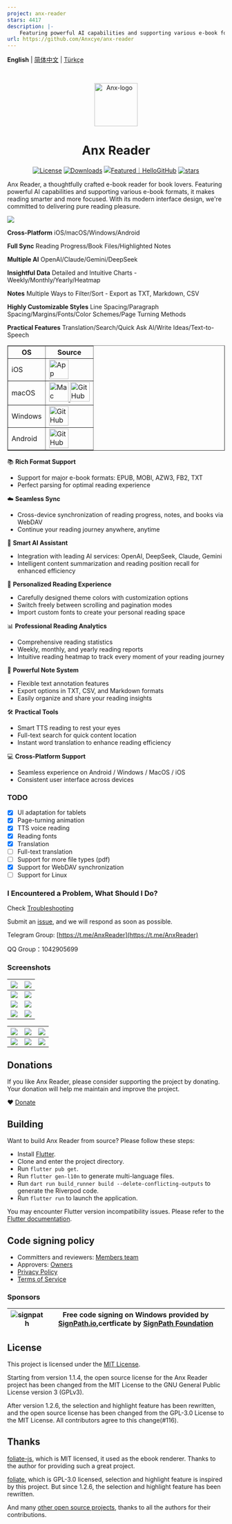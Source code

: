 ```yaml
---
project: anx-reader
stars: 4417
description: |-
    Featuring powerful AI capabilities and supporting various e-book formats, it makes reading smarter and more focused. 集成多种 AI 能力，支持丰富的电子书格式，让阅读更智能、更专注。
url: https://github.com/Anxcye/anx-reader
---
```


**English** | [简体中文](README_zh.md) | [Türkçe](README_tr.md)

<br>

<p align="center">
  <img src="./docs/images/Anx-logo.jpg" alt="Anx-logo" width="100" />
</p>
<h1 align="center">Anx Reader</h1>
<p align="center">
  <a href="https://github.com/Anxcye/anx-reader/blob/main/LICENSE"><img src="https://img.shields.io/github/license/anxcye/anx-reader" alt="License" ></a>
  <a href="https://github.com/Anxcye/anx-reader/releases"><img src="https://img.shields.io/github/downloads/anxcye/anx-reader/total" alt="Downloads"></a>
  <a href="https://hellogithub.com/repository/819a2b3050204451bed552a8812114e5" target="_blank"><img src="https://abroad.hellogithub.com/v1/widgets/recommend.svg?rid=819a2b3050204451bed552a8812114e5&claim_uid=WBA1XOQirm2GRqs&theme=small" alt="Featured｜HelloGitHub"/></a>
  <a href="https://github.com/anxcye/anx-reader/stargazers"><img src="https://img.shields.io/github/stars/anxcye/anx-reader" alt="stars"></a>
</p>

Anx Reader, a thoughtfully crafted e-book reader for book lovers. Featuring powerful AI capabilities and supporting various e-book formats, it makes reading smarter and more focused. With its modern interface design, we're committed to delivering pure reading pleasure.


![](./docs/images/main.jpg)

**Cross-Platform** iOS/macOS/Windows/Android

**Full Sync** Reading Progress/Book Files/Highlighted Notes

**Multiple AI** OpenAI/Claude/Gemini/DeepSeek

**Insightful Data** Detailed and Intuitive Charts - Weekly/Monthly/Yearly/Heatmap

**Notes** Multiple Ways to Filter/Sort - Export as TXT, Markdown, CSV

**Highly Customizable Styles** Line Spacing/Paragraph Spacing/Margins/Fonts/Color Schemes/Page Turning Methods

**Practical Features** Translation/Search/Quick Ask AI/Write Ideas/Text-to-Speech


<table border="1">
  <tr>
    <th>OS</th>
    <th>Source</th>
  </tr>
  <tr>
    <td>iOS</td>
    <td>
      <a href="https://apps.apple.com/app/anx-reader/id6743196413" target="_blank">
        <img src="https://developer.apple.com/assets/elements/badges/download-on-the-app-store.svg" alt="App Store" height="45"/>
      </a>
    </td>
  </tr>
  <tr>
    <td>macOS</td>
    <td>
      <a href="https://apps.apple.com/app/anx-reader/id6743196413" target="_blank">
        <img src="https://developer.apple.com/app-store/marketing/guidelines/images/badge-download-on-the-mac-app-store.svg" alt="Mac App Store" height="45"/>
      </a>
      <a href="https://github.com/Anxcye/anx-reader/releases/latest" target="_blank">
        <img src="https://github.com/user-attachments/assets/cf61e197-d756-4606-a8ad-fb591f79fdfc" alt="GitHub" height="45"/>
      </a>
    </td>
  </tr>
  <tr>
    <td>Windows</td>
    <td>
      <a href="https://github.com/Anxcye/anx-reader/releases/latest" target="_blank">
        <img src="https://github.com/user-attachments/assets/cf61e197-d756-4606-a8ad-fb591f79fdfc" alt="GitHub" height="45"/>
      </a>
    </td>
  </tr>
  <tr>
    <td>Android</td>
    <td>
      <a href="https://github.com/Anxcye/anx-reader/releases/latest" target="_blank">
        <img src="https://github.com/user-attachments/assets/cf61e197-d756-4606-a8ad-fb591f79fdfc" alt="GitHub" height="45"/>
      </a>
    </td>
  </tr>
</table>

📚 **Rich Format Support**
- Support for major e-book formats: EPUB, MOBI, AZW3, FB2, TXT
- Perfect parsing for optimal reading experience

☁️ **Seamless Sync**
- Cross-device synchronization of reading progress, notes, and books via WebDAV
- Continue your reading journey anywhere, anytime

🤖 **Smart AI Assistant**
- Integration with leading AI services: OpenAI, DeepSeek, Claude, Gemini
- Intelligent content summarization and reading position recall for enhanced efficiency

🎨 **Personalized Reading Experience**
- Carefully designed theme colors with customization options
- Switch freely between scrolling and pagination modes
- Import custom fonts to create your personal reading space

📊 **Professional Reading Analytics**
- Comprehensive reading statistics
- Weekly, monthly, and yearly reading reports
- Intuitive reading heatmap to track every moment of your reading journey

📝 **Powerful Note System**
- Flexible text annotation features
- Export options in TXT, CSV, and Markdown formats
- Easily organize and share your reading insights

🛠️ **Practical Tools**
- Smart TTS reading to rest your eyes
- Full-text search for quick content location
- Instant word translation to enhance reading efficiency

💻 **Cross-Platform Support**
- Seamless experience on Android / Windows / MacOS / iOS
- Consistent user interface across devices

### TODO
- [X] UI adaptation for tablets
- [X] Page-turning animation
- [X] TTS voice reading
- [X] Reading fonts
- [X] Translation
- [ ] Full-text translation
- [ ] Support for more file types (pdf)
- [X] Support for WebDAV synchronization
- [ ] Support for Linux

### I Encountered a Problem, What Should I Do?
Check [Troubleshooting](./docs/troubleshooting.md#English)

Submit an [issue](https://github.com/Anxcye/anx-reader/issues/new/choose), and we will respond as soon as possible.

Telegram Group: [https://t.me/AnxReader](https://t.me/AnxReader)

QQ Group：1042905699

### Screenshots
| ![](./docs/images/wide_main.png) | ![](./docs/images/wide_ai.png) |
| :------------------------------: | :----------------------------: |
|   ![](./docs/images/wide1.png)   |  ![](./docs/images/wide2.png)  |
|   ![](./docs/images/wide3.png)   |  ![](./docs/images/wide4.png)  |
|   ![](./docs/images/wide5.png)   |  ![](./docs/images/wide6.png)  |


| ![](./docs/images/mobile1.png) | ![](./docs/images/mobile2.png) | ![](./docs/images/mobile3.png) |
| :----------------------------: | :----------------------------: | :----------------------------: |
| ![](./docs/images/mobile4.png) | ![](./docs/images/mobile5.png) | ![](./docs/images/mobile6.png) |

## Donations
If you like Anx Reader, please consider supporting the project by donating. Your donation will help me maintain and improve the project.

❤️ [Donate](https://anxcye.com/home/7)

## Building
Want to build Anx Reader from source? Please follow these steps:
- Install [Flutter](https://flutter.dev).
- Clone and enter the project directory.
- Run `flutter pub get`.
- Run `flutter gen-l10n` to generate multi-language files.
- Run `dart run build_runner build --delete-conflicting-outputs` to generate the Riverpod code.
- Run `flutter run` to launch the application.

You may encounter Flutter version incompatibility issues. Please refer to the [Flutter documentation](https://flutter.dev/docs/get-started/install).


## Code signing policy
- Committers and reviewers: [Members team](https://github.com/anxcye/anx-reader/graphs/contributors)
- Approvers: [Owners](https://github.com/anxcye)
- [Privacy Policy](https://anx.anxcye.com/privacy.html)
- [Terms of Service](https://anx.anxcye.com/terms.html)

### Sponsors
| ![signpath](https://signpath.org/assets/favicon-50x50.png) | Free code signing on Windows provided by [SignPath.io](https://about.signpath.io/),certficate by [SignPath Foundation](https://signpath.org/) |
|------------------------------------------------------------|-----------------------------------------------------------------------------------------------------------------------------------------------|


## License
This project is licensed under the [MIT License](./LICENSE).

Starting from version 1.1.4, the open source license for the Anx Reader project has been changed from the MIT License to the GNU General Public License version 3 (GPLv3).

After version 1.2.6, the selection and highlight feature has been rewritten, and the open source license has been changed from the GPL-3.0 License to the MIT License. All contributors agree to this change(#116).

## Thanks
[foliate-js](https://github.com/johnfactotum/foliate-js), which is MIT licensed, it used as the ebook renderer. Thanks to the author for providing such a great project.

[foliate](https://github.com/johnfactotum/foliate), which is GPL-3.0 licensed, selection and highlight feature is inspired by this project. But since 1.2.6, the selection and highlight feature has been rewritten.

And many [other open source projects](./pubspec.yaml), thanks to all the authors for their contributions.



